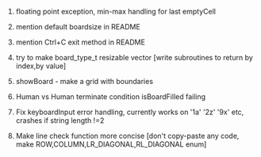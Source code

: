 1. floating point exception, min-max handling for last emptyCell

2. mention default boardsize in README

3. mention Ctrl+C exit method in README

4. try to make board_type_t resizable vector [write subroutines to return by index,by value]

5. showBoard - make a grid with boundaries

6. Human vs Human terminate condition isBoardFilled failing

7. Fix keyboardInput error handling, currently works on '1a' '2z' '9x' etc, crashes if string length !=2

8. Make line check function more concise [don't copy-paste any code, make ROW,COLUMN,LR_DIAGONAL,RL_DIAGONAL enum]
